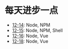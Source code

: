 # 每天进步一点

* [12-14](./12-14.md): Node, NPM
* [12-15](./12-15.md): Node, NPM, Shell
* [12-16](./12-16.md): Node, Vue
* [12-18](./12-18.md): Node, Vue